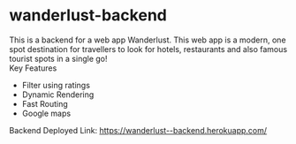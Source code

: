 # wanderlust-backend
This is a backend for a web app Wanderlust.
This web app is a modern, one spot destination for travellers to look for hotels, restaurants and also famous tourist spots in a single go!<br>
Key Features
- Filter using ratings
- Dynamic Rendering
- Fast Routing
- Google maps

Backend Deployed Link: https://wanderlust--backend.herokuapp.com/
